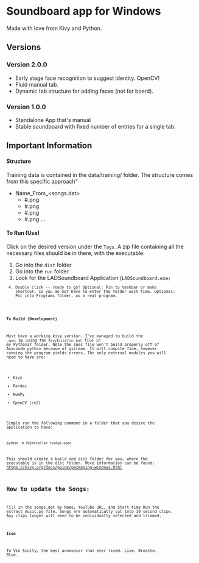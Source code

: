 # Soundboard app for Windows
Made with love from Kivy and Python.

## Versions

### Version 2.0.0
+ Early stage face recognition to suggest identity. OpenCV!
+ Fluid manual tab.
+ Dynamic tab structure for adding faces (not for board).

### Version 1.0.0
+ Standalone App that's manual
+ Stable soundboard with fixed number of entries for a single tab.

## Important Information

#### Structure
Training data is contained in the data/training/ folder. The structure comes from this specific approach"
+ Name_From_<songs.dat>
    + #.png
    + #.png
    + #.png
    + #.png
    ...

#### To Run (Use)
Click on the desired version under the <code>Tags</code>. A zip file containing all the necessary files should be in there, with the executable.

1. Go into the <code>dist</code> folder
2. Go into the <code>run</code> folder
3. Look for the LADSoundboard Application (<code>LADSoundboard.exe<code>)
4. Double click -- ready to go!
Optional: Pin to taskbar or make shortcut, so you do not have to enter the folder each time.
Optional: Put into Programs folder, as a real program.

#### To Build (Development)
Must have a working kivy version. I've managed to build the <code>.spec</code> by using the <code>KivyInstaller.bat</code> file in my Python27 folder. Note the spec file won't build properly off of Anaconda python because of gstream. It will compile fine, however running the program yields errors. The only external modules you will need to have are:
+ Kivy
+ Pandas
+ NumPy
+ OpenCV (cv2)

Simply run the following command in a folder that you desire the application to have:

<code>python -m PyInstaller runApp.spec </code>

This should create a build and dist folder for you, where the executable is in the dist folder. More information can be found: https://kivy.org/docs/guide/packaging-windows.html

## How to update the Songs:
Fill in the songs.dat by Name, YouTube URL, and Start time
Run the extract_music.py file.
Songs are automatically cut into 10 second clips.
Any clips longer will need to be individually selected and trimmed.

#### Icon
To Vin Scully, the best announcer that ever lived. Live. Breathe. Blue.
